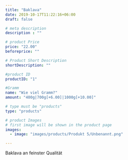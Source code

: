 ```yaml
---
title: "Baklava"
date: 2019-10-17T11:22:16+06:00
draft: false

# meta description
description : ""

# product Price
price: "22.00"
beforeprice: ""

# Product Short Description
shortDescription: ""

#product ID
productID: "1"

#Gramm
name: "Wie viel Gramm?"
amount: "400g|700g[+6.00]|1000g[+10.00]"

# type must be "products"
type: "products"

# product Images
# first image will be shown in the product page
images:
  - image: "images/products/Produkt 5/Unbenannt.png"

---
```


 Baklava an feinster Qualität
